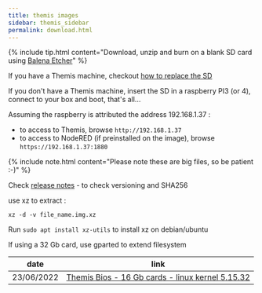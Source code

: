 ```yaml
---
title: themis images
sidebar: themis_sidebar
permalink: download.html
---
```

{% include tip.html content="Download, unzip and burn on a blank SD card using [Balena Etcher](https://www.balena.io/etcher)" %}

If you have a Themis machine, checkout [how to replace the SD](Themis_change_SD) 

If you don't have a Themis machine, insert the SD in a raspberry PI3 (or 4), connect to your box and boot, that's all...

Assuming the raspberry is attributed the address 192.168.1.37 :
- to access to Themis, browse `http://192.168.1.37`
- to access to NodeRED (if preinstalled on the image), browse `https://192.168.1.37:1880`

{% include note.html content="Please note these are big files, so be patient :-)" %}

Check [release notes](release_notes.txt) - to check versioning and SHA256

use xz to extract :

```
xz -d -v file_name.img.xz
```
Run `sudo apt install xz-utils` to install xz on debian/ubuntu

If using a 32 Gb card, use gparted to extend filesystem

date | link
--|--
23/06/2022 | [Themis Bios - 16 Gb cards - linux kernel 5.15.32](https://drive.google.com/u/0/uc?id=1874vnJTrYKGkXykJvVuVlcXoWIYOKLQI&export=download)
